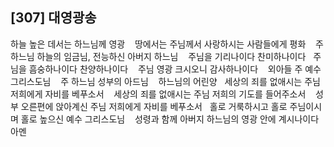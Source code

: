 ## [307] 대영광송

하늘 높은 데서는 하느님께 영광   
땅에서는 주님께서 사랑하시는 사람들에게 평화   
주 하느님 하늘의 임금님, 전능하신 아버지 하느님   
주님을 기리나이다 찬미하나이다  
주님을 흠숭하나이다 찬양하나이다   
주님 영광 크시오니 감사하나이다   
외아들 주 예수 그리스도님   
주 하느님 성부의 아드님   
하느님의 어린양  
세상의 죄를 없애시는 주님 저희에게 자비를 베푸소서   
세상의 죄를 없애시는 주님 저희의 기도를 들어주소서   
성부 오른편에 앉아계신 주님 저희에게 자비를 베푸소서  
홀로 거룩하시고 홀로 주님이시며 홀로 높으신 예수 그리스도님   
성령과 함께 아버지 하느님의 영광 안에 계시나이다 아멘
